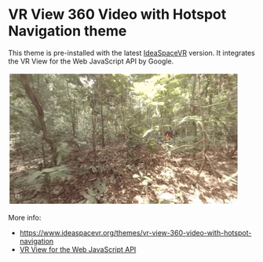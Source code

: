 # VR View 360 Video with Hotspot Navigation theme
This theme is pre-installed with the latest <a href="https://github.com/IdeaSpaceVR/IdeaSpace">IdeaSpaceVR</a> version. It integrates the VR View for the Web JavaScript API by Google.

![VR View 360 Video with Hotspot Navigation](screenshot.png)

More info: 

- <a href="https://www.ideaspacevr.org/themes/vr-view-360-video-with-hotspot-navigation">https://www.ideaspacevr.org/themes/vr-view-360-video-with-hotspot-navigation</a>
- <a href="https://developers.google.com/vr/concepts/vrview-web" target="_blank">VR View for the Web JavaScript API</a>
